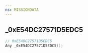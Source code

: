 ```yaml
---
ns: MISSIONDATA
---
```

## _0xE54DC27571D5EDC5

```c
// 0xE54DC27571D5EDC5
Any _0xE54DC27571D5EDC5();
```

